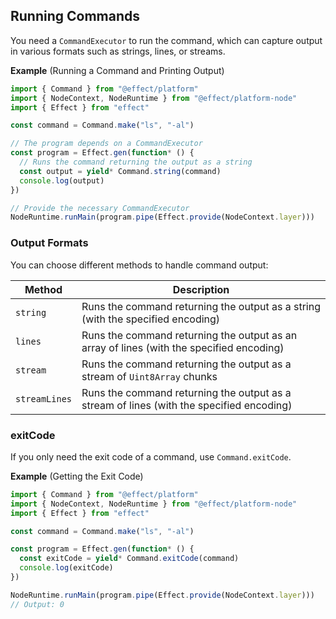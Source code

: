 ## Running Commands

You need a `CommandExecutor` to run the command, which can capture output in various formats such as strings, lines, or streams.

**Example** (Running a Command and Printing Output)

```ts twoslash
import { Command } from "@effect/platform"
import { NodeContext, NodeRuntime } from "@effect/platform-node"
import { Effect } from "effect"

const command = Command.make("ls", "-al")

// The program depends on a CommandExecutor
const program = Effect.gen(function* () {
  // Runs the command returning the output as a string
  const output = yield* Command.string(command)
  console.log(output)
})

// Provide the necessary CommandExecutor
NodeRuntime.runMain(program.pipe(Effect.provide(NodeContext.layer)))
```

### Output Formats

You can choose different methods to handle command output:

| Method        | Description                                                                              |
| ------------- | ---------------------------------------------------------------------------------------- |
| `string`      | Runs the command returning the output as a string (with the specified encoding)          |
| `lines`       | Runs the command returning the output as an array of lines (with the specified encoding) |
| `stream`      | Runs the command returning the output as a stream of `Uint8Array` chunks                 |
| `streamLines` | Runs the command returning the output as a stream of lines (with the specified encoding) |

### exitCode

If you only need the exit code of a command, use `Command.exitCode`.

**Example** (Getting the Exit Code)

```ts twoslash
import { Command } from "@effect/platform"
import { NodeContext, NodeRuntime } from "@effect/platform-node"
import { Effect } from "effect"

const command = Command.make("ls", "-al")

const program = Effect.gen(function* () {
  const exitCode = yield* Command.exitCode(command)
  console.log(exitCode)
})

NodeRuntime.runMain(program.pipe(Effect.provide(NodeContext.layer)))
// Output: 0
```
